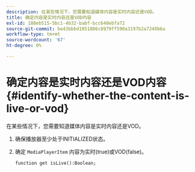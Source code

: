 ```yaml
---
description: 在某些情况下，您需要知道媒体内容是实时内容还是VOD。
title: 确定内容是实时内容还是VOD内容
exl-id: 180eb515-5bc1-4b32-babf-bcc640ebfa72
source-git-commit: be43bbbd1051886c8979ff590a3197b2a7249b6a
workflow-type: tm+mt
source-wordcount: '67'
ht-degree: 0%

---
```


# 确定内容是实时内容还是VOD内容{#identify-whether-the-content-is-live-or-vod}

在某些情况下，您需要知道媒体内容是实时内容还是VOD。

1. 确保播放器至少处于INITIALIZED状态。
1. 确定 `MediaPlayerItem` 内容为实时(true)或VOD(false)。

   ```
   function get isLive():Boolean;
   ```
